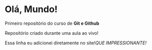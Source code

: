 # Olá, Mundo!
Primeiro repositório do curso de **Git e Github**

Repositório criado durante uma aula ao vivo!

Essa linha eu adicionei diretamente no site!*QUE IMPRESSIONANTE!*
